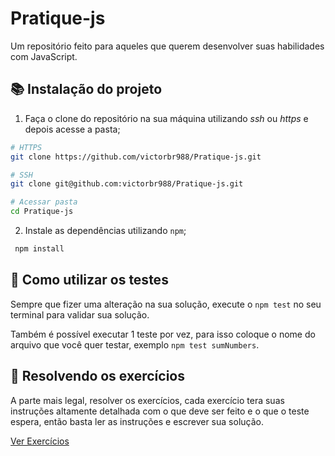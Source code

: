 # Pratique-js

Um repositório feito para aqueles que querem desenvolver suas habilidades com JavaScript.

## 📚 Instalação do projeto

1. Faça o clone do repositório na sua máquina utilizando _ssh_ ou _https_ e depois acesse a pasta;

```bash
# HTTPS
git clone https://github.com/victorbr988/Pratique-js.git

# SSH
git clone git@github.com:victorbr988/Pratique-js.git
```

```bash
# Acessar pasta
cd Pratique-js
```

2. Instale as dependências utilizando `npm`;

```bash
 npm install
```

## 🧪 Como utilizar os testes

Sempre que fizer uma alteração na sua solução, execute o `npm test` no seu terminal para validar sua solução.

Também é possível executar 1 teste por vez, para isso coloque o nome do arquivo que você quer testar, exemplo `npm test sumNumbers`.

## 🚀 Resolvendo os exercícios

A parte mais legal, resolver os exercícios, cada exercício tera suas instruções altamente detalhada com o que deve ser feito e o que o teste espera, então basta ler as instruções e escrever sua solução.

[Ver Exercícios](./exercises.md)
